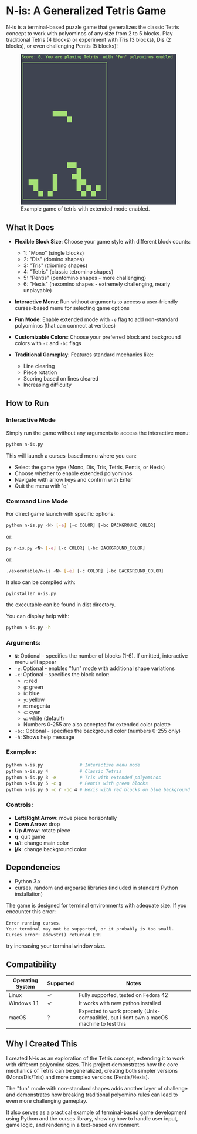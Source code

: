 # N-is: A Generalized Tetris Game

N-is is a terminal-based puzzle game that generalizes the classic Tetris concept to work with polyominos of any size from 2 to 5 blocks. Play traditional Tetris (4 blocks) or experiment with Tris (3 blocks), Dis (2 blocks), or even challenging Pentis (5 blocks)!

<figure>
    <img src="./example.png"
         alt="...">
    <figcaption>Example game of tetris with extended mode enabled.</figcaption>
</figure>


## What It Does

- **Flexible Block Size**: Choose your game style with different block counts:
  - 1: "Mono" (single blocks)
  - 2: "Dis" (domino shapes)
  - 3: "Tris" (triomino shapes)
  - 4: "Tetris" (classic tetromino shapes)
  - 5: "Pentis" (pentomino shapes - more challenging)
  - 6: "Hexis" (hexomino shapes - extremely challenging, nearly unplayable)

- **Interactive Menu**: Run without arguments to access a user-friendly curses-based menu for selecting game options

- **Fun Mode**: Enable extended mode with `-e` flag to add non-standard polyominos (that can connect at vertices)

- **Customizable Colors**: Choose your preferred block and background colors with `-c` and `-bc` flags

- **Traditional Gameplay**: Features standard mechanics like:
  - Line clearing
  - Piece rotation
  - Scoring based on lines cleared
  - Increasing difficulty

## How to Run

### Interactive Mode 

Simply run the game without any arguments to access the interactive menu:

```bash
python n-is.py
```

This will launch a curses-based menu where you can:
- Select the game type (Mono, Dis, Tris, Tetris, Pentis, or Hexis)
- Choose whether to enable extended polyominos
- Navigate with arrow keys and confirm with Enter
- Quit the menu with 'q'

### Command Line Mode

For direct game launch with specific options:

```bash
python n-is.py <N> [-e] [-c COLOR] [-bc BACKGROUND_COLOR]
```

or:

```bash
py n-is.py <N> [-e] [-c COLOR] [-bc BACKGROUND_COLOR]
```

or:

```bash
./executable/n-is <N> [-e] [-c COLOR] [-bc BACKGROUND_COLOR]
```

It also can be compiled with:

```bash
pyinstaller n-is.py
```
the executable can be found in dist directory.


You can display help with:
```bash
python n-is.py -h
```

### Arguments:

- `N`: Optional - specifies the number of blocks (1-6). If omitted, interactive menu will appear
- `-e`: Optional - enables "fun" mode with additional shape variations
- `-c`: Optional - specifies the block color:
  - `r`: red
  - `g`: green
  - `b`: blue
  - `y`: yellow
  - `m`: magenta
  - `c`: cyan
  - `w`: white (default)
  - Numbers 0-255 are also accepted for extended color palette
- `-bc`: Optional - specifies the background color (numbers 0-255 only)
- `-h`: Shows help message
### Examples:

```bash
python n-is.py              # Interactive menu mode
python n-is.py 4            # Classic Tetris
python n-is.py 3 -e         # Tris with extended polyominos
python n-is.py 5 -c g       # Pentis with green blocks
python n-is.py 6 -c r -bc 4 # Hexis with red blocks on blue background
```

### Controls:

- **Left/Right Arrow**: move piece horizontally
- **Down Arrow**: drop
- **Up Arrow**: rotate piece
- **q**: quit game
- **u/i**: change main color
- **j/k**: change background color


## Dependencies

- Python 3.x
- curses, random and argparse libraries (included in standard Python installation)

The game is designed for terminal environments with adequate size. If you encounter this error:
```
Error running curses.
Your terminal may not be supported, or it probably is too small.
Curses error: addwstr() returned ERR
```
try increasing your terminal window size.

## Compatibility

| Operating System | Supported  | Notes                                          |
|------------------|------------|------------------------------------------------|
| Linux            | ✓          | Fully supported, tested on Fedora 42           |
| Windows 11       | ✓          | It works with new python installed             |
| macOS            | ?          | Expected to work properly (Unix-compatible), but i dont own a macOS machine to test this          |

## Why I Created This

I created N-is as an exploration of the Tetris concept, extending it to work with different polyomino sizes. This project demonstrates how the core mechanics of Tetris can be generalized, creating both simpler versions (Mono/Dis/Tris) and more complex versions (Pentis/Hexis).

The "fun" mode with non-standard shapes adds another layer of challenge and demonstrates how breaking traditional polyomino rules can lead to even more challenging gameplay.

It also serves as a practical example of terminal-based game development using Python and the curses library, showing how to handle user input, game logic, and rendering in a text-based environment.
